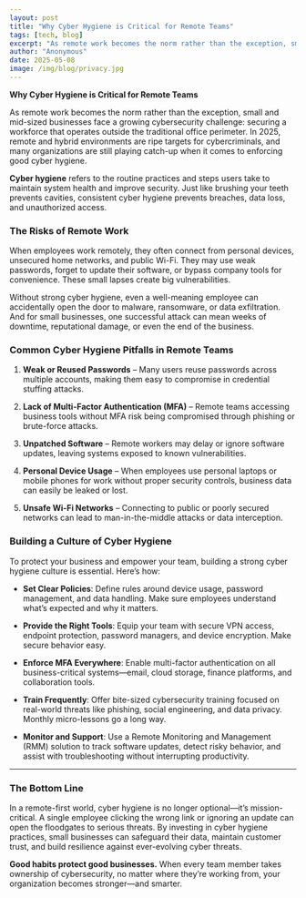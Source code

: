 ```yaml
---
layout: post
title: "Why Cyber Hygiene is Critical for Remote Teams"
tags: [tech, blog]
excerpt: "As remote work becomes the norm rather than the exception, small and mid-sized businesses face a growing cybersecurity challenge: securing a workforce that operates outside the traditional office perimeter. In 2025, remote and hybrid environments are ripe targets for cybercriminals, and many organizations are still playing catch-up when it comes to enforcing good cyber hygiene."
author: "Anonymous"
date: 2025-05-08
image: /img/blog/privacy.jpg
---
```


**Why Cyber Hygiene is Critical for Remote Teams**

As remote work becomes the norm rather than the exception, small and mid-sized businesses face a growing cybersecurity challenge: securing a workforce that operates outside the traditional office perimeter. In 2025, remote and hybrid environments are ripe targets for cybercriminals, and many organizations are still playing catch-up when it comes to enforcing good cyber hygiene.

**Cyber hygiene** refers to the routine practices and steps users take to maintain system health and improve security. Just like brushing your teeth prevents cavities, consistent cyber hygiene prevents breaches, data loss, and unauthorized access.

### The Risks of Remote Work

When employees work remotely, they often connect from personal devices, unsecured home networks, and public Wi-Fi. They may use weak passwords, forget to update their software, or bypass company tools for convenience. These small lapses create big vulnerabilities.

Without strong cyber hygiene, even a well-meaning employee can accidentally open the door to malware, ransomware, or data exfiltration. And for small businesses, one successful attack can mean weeks of downtime, reputational damage, or even the end of the business.

### Common Cyber Hygiene Pitfalls in Remote Teams

1. **Weak or Reused Passwords** – Many users reuse passwords across multiple accounts, making them easy to compromise in credential stuffing attacks.

2. **Lack of Multi-Factor Authentication (MFA)** – Remote teams accessing business tools without MFA risk being compromised through phishing or brute-force attacks.

3. **Unpatched Software** – Remote workers may delay or ignore software updates, leaving systems exposed to known vulnerabilities.

4. **Personal Device Usage** – When employees use personal laptops or mobile phones for work without proper security controls, business data can easily be leaked or lost.

5. **Unsafe Wi-Fi Networks** – Connecting to public or poorly secured networks can lead to man-in-the-middle attacks or data interception.

### Building a Culture of Cyber Hygiene

To protect your business and empower your team, building a strong cyber hygiene culture is essential. Here’s how:

- **Set Clear Policies**: Define rules around device usage, password management, and data handling. Make sure employees understand what’s expected and why it matters.

- **Provide the Right Tools**: Equip your team with secure VPN access, endpoint protection, password managers, and device encryption. Make secure behavior easy.

- **Enforce MFA Everywhere**: Enable multi-factor authentication on all business-critical systems—email, cloud storage, finance platforms, and collaboration tools.

- **Train Frequently**: Offer bite-sized cybersecurity training focused on real-world threats like phishing, social engineering, and data privacy. Monthly micro-lessons go a long way.

- **Monitor and Support**: Use a Remote Monitoring and Management (RMM) solution to track software updates, detect risky behavior, and assist with troubleshooting without interrupting productivity.

---

### The Bottom Line

In a remote-first world, cyber hygiene is no longer optional—it’s mission-critical. A single employee clicking the wrong link or ignoring an update can open the floodgates to serious threats. By investing in cyber hygiene practices, small businesses can safeguard their data, maintain customer trust, and build resilience against ever-evolving cyber threats.

**Good habits protect good businesses.** When every team member takes ownership of cybersecurity, no matter where they’re working from, your organization becomes stronger—and smarter.



